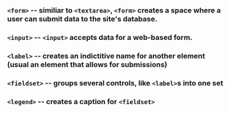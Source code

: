 ### `<form>` -- similiar to `<textarea>`, `<form>` creates a space where a user can submit data to the site's database. 

### `<input>` -- `<input>` accepts data for a web-based form. 

### `<label>` -- creates an indictitive name for another element (usual an element that allows for submissions)

### `<fieldset>` -- groups several controls, like `<label>`s into one set

### `<legend>` -- creates a caption for `<fieldset>`
